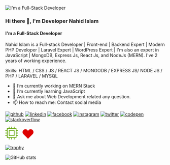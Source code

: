 ![I'm a Full-Stack Developer](https://media-exp1.licdn.com/dms/image/C5616AQGJ-BxW9foG6g/profile-displaybackgroundimage-shrink_350_1400/0/1623512339298?e=1665014400&v=beta&t=MNKpOSKJwGSgPwsFHboy0hA_lGY0N-z6_KJD6v4qQOM)
### Hi there 👋, I'm Developer Nahid Islam
#### I'm a Full-Stack Developer

Nahid Islam is a Full-stack Developer | Front-end | Backend Expert | Modern PHP Developer | Laravel Expert | WordPress Expert | I'm also an expert in JavaScript | MongoDB, Express Js, React Js, and NodeJs (MERN). I've 2 years of working experience.

Skills: HTML / CSS / JS / REACT JS / MONGODB / EXPRESS JS/ NODE JS / PHP / LARAVEL / MYSQL

- 🔭 I’m currently working on MERN Stack 
- 🌱 I’m currently learning JavaScript  
- 💬 Ask me about Web Development related any question. 
- 📫 How to reach me: Contact social media 


[<img src='https://cdn.jsdelivr.net/npm/simple-icons@3.0.1/icons/github.svg' alt='github' height='40'>](https://github.com/devnahidislam)  [<img src='https://cdn.jsdelivr.net/npm/simple-icons@3.0.1/icons/linkedin.svg' alt='linkedin' height='40'>](https://www.linkedin.com/in/devnahidislam/)  [<img src='https://cdn.jsdelivr.net/npm/simple-icons@3.0.1/icons/facebook.svg' alt='facebook' height='40'>](https://www.facebook.com/devnahidislam)  [<img src='https://cdn.jsdelivr.net/npm/simple-icons@3.0.1/icons/instagram.svg' alt='instagram' height='40'>](https://www.instagram.com/devnahidislam/)  [<img src='https://cdn.jsdelivr.net/npm/simple-icons@3.0.1/icons/twitter.svg' alt='twitter' height='40'>](https://twitter.com/devnahidislam)  [<img src='https://cdn.jsdelivr.net/npm/simple-icons@3.0.1/icons/codepen.svg' alt='codepen' height='40'>](https://codepen.io/devnahidislam)  [<img src='https://cdn.jsdelivr.net/npm/simple-icons@3.0.1/icons/stackoverflow.svg' alt='stackoverflow' height='40'>](https://stackoverflow.com/users/https://stackoverflow.com/users/16673051/dev-nahid-islam)  

<a href='https://docs.github.com/en/developers'><img src='https://raw.githubusercontent.com/acervenky/animated-github-badges/master/assets/devbadge.gif' width='40' height='40'></a> <a href='https://docs.github.com/en/github/supporting-the-open-source-community-with-github-sponsors'><img src='https://raw.githubusercontent.com/acervenky/animated-github-badges/master/assets/sponsorbadge.gif' width='35' height='35'></a> 

[![trophy](https://github-profile-trophy.vercel.app/?username=devnahidislam)](https://github.com/ryo-ma/github-profile-trophy)

![GitHub stats](https://github-readme-stats.vercel.app/api?username=devnahidislam&show_icons=true)  

